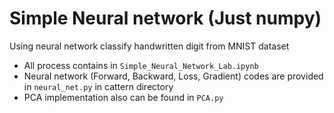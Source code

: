 # Simple Neural network (Just numpy)

Using neural network classify handwritten digit from MNIST dataset

- All process contains in `Simple_Neural_Network_Lab.ipynb`
- Neural network (Forward, Backward, Loss, Gradient) codes are provided in `neural_net.py` in cattern directory
- PCA implementation also can be found in `PCA.py`
